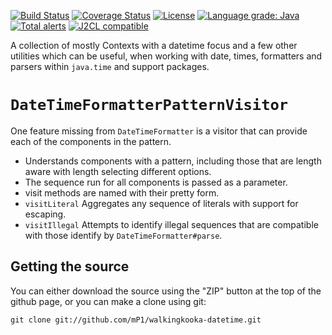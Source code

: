 [![Build Status](https://travis-ci.com/mP1/walkingkooka-datetime.svg?branch=master)](https://travis-ci.com/mP1/walkingkooka-datetime.svg?branch=master)
[![Coverage Status](https://coveralls.io/repos/github/mP1/walkingkooka-datetime/badge.svg?branch=master)](https://coveralls.io/github/mP1/walkingkooka-datetime?branch=master)
[![License](https://img.shields.io/badge/License-Apache%202.0-blue.svg)](https://opensource.org/licenses/Apache-2.0)
[![Language grade: Java](https://img.shields.io/lgtm/grade/java/g/mP1/walkingkooka-datetime.svg?logo=lgtm&logoWidth=18)](https://lgtm.com/projects/g/mP1/walkingkooka-datetime/context:java)
[![Total alerts](https://img.shields.io/lgtm/alerts/g/mP1/walkingkooka-datetime.svg?logo=lgtm&logoWidth=18)](https://lgtm.com/projects/g/mP1/walkingkooka-datetime/alerts/)
[![J2CL compatible](https://img.shields.io/badge/J2CL-compatible-brightgreen.svg)](https://github.com/mP1/j2cl-central)



A collection of mostly Contexts with a datetime focus and a few other utilities which can be useful, when working with
date, times, formatters and parsers within `java.time` and support packages.



# `DateTimeFormatterPatternVisitor`

One feature missing from `DateTimeFormatter` is a visitor that can provide each of the components in the pattern.

- Understands components with a pattern, including those that are length aware with length selecting different options.
- The sequence run for all components is passed as a parameter.
- visit methods are named with their pretty form.
- `visitLiteral` Aggregates any sequence of literals with support for escaping.
- `visitIllegal` Attempts to identify illegal sequences that are compatible with those identify by `DateTimeFormatter#parse`.



## Getting the source

You can either download the source using the "ZIP" button at the top
of the github page, or you can make a clone using git:

```
git clone git://github.com/mP1/walkingkooka-datetime.git
```
